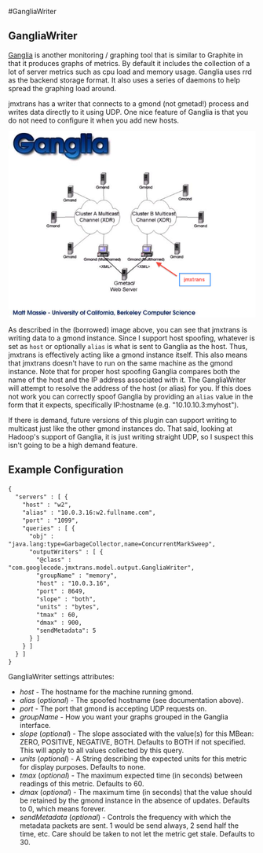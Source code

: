 #GangliaWriter

## GangliaWriter

[Ganglia](http://ganglia.sourceforge.net) is another monitoring / graphing tool that is similar to Graphite in that it produces graphs of metrics. By default it includes the collection of a lot of server metrics such as cpu load and memory usage. Ganglia uses rrd as the backend storage format. It also uses a series of daemons to help spread the graphing load around.

jmxtrans has a writer that connects to a gmond (not gmetad!) process and writes data directly to it using UDP. One nice feature of Ganglia is that you do not need to configure it when you add new hosts.

![ganglia](https://raw.githubusercontent.com/jmxtrans/jmxtrans/master/src/site/images/ganglia.png)

As described in the (borrowed) image above, you can see that jmxtrans is writing data to a gmond instance. Since I support host spoofing, whatever is set as ```host``` or optionally ```alias``` is what is sent to Ganglia as the host. Thus, jmxtrans is effectively acting like a gmond instance itself. This also means that jmxtrans doesn't have to run on the same machine as the gmond instance.  Note that for proper host spoofing Ganglia compares both the name of the host and the IP address associated with it.  The GangliaWriter will attempt to resolve the address of the host (or alias) for you.  If this does not work you can correctly spoof Ganglia by providing an ```alias``` value in the form that it expects, specifically IP:hostname (e.g. "10.10.10.3:myhost").

If there is demand, future versions of this plugin can support writing to multicast just like the other gmond instances do. That said, looking at Hadoop's support of Ganglia, it is just writing straight UDP, so I suspect this isn't going to be a high demand feature.

## Example Configuration

```
{
  "servers" : [ {
    "host" : "w2",
    "alias" : "10.0.3.16:w2.fullname.com",
    "port" : "1099",
    "queries" : [ {
      "obj" : "java.lang:type=GarbageCollector,name=ConcurrentMarkSweep",
      "outputWriters" : [ {
        "@class" : "com.googlecode.jmxtrans.model.output.GangliaWriter",
        "groupName" : "memory",
        "host" : "10.0.3.16",
        "port" : 8649,
        "slope" : "both",
        "units" : "bytes",
        "tmax" : 60,
        "dmax" : 900,
        "sendMetadata": 5
      } ]
    } ]
  } ]
}
```

GangliaWriter settings attributes:

  * *host* - The hostname for the machine running gmond.
  * *alias* (*optional*) - The spoofed hostname (see documentation above).
  * *port* - The port that gmond is accepting UDP requests on.
  * *groupName* - How you want your graphs grouped in the Ganglia interface.
  * *slope* (*optional*) - The slope associated with the value(s) for this MBean: ZERO, POSITIVE, NEGATIVE, BOTH.  Defaults to BOTH if not specified.  This will apply to all values collected by this query.
  * *units* (*optional*) - A String describing the expected units for this metric for display purposes.  Defaults to none.
  * *tmax* (*optional*) - The maximum expected time (in seconds) between readings of this metric.  Defaults to 60.
  * *dmax* (*optional*) - The maximum time (in seconds) that the value should be retained by the gmond instance in the absence of updates.  Defaults to 0, which means forever.
  * *sendMetadata* (*optional*) - Controls the frequency with which the metadata packets are sent. 1 would be send always, 2 send half the time, etc. Care should be taken to not let the metric get stale. Defaults to 30.